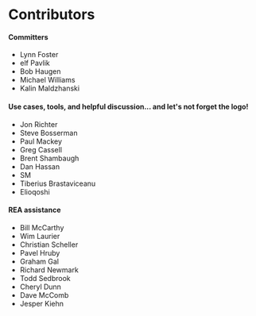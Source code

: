 # Contributors

#### Committers

* Lynn Foster
* elf Pavlik
* Bob Haugen
* Michael Williams
* Kalin Maldzhanski

#### Use cases, tools, and helpful discussion... and let's not forget the logo!

* Jon Richter
* Steve Bosserman
* Paul Mackey
* Greg Cassell
* Brent Shambaugh
* Dan Hassan
* SM
* Tiberius Brastaviceanu
* Elioqoshi

#### REA assistance

* Bill McCarthy
* Wim Laurier
* Christian Scheller
* Pavel Hruby
* Graham Gal
* Richard Newmark
* Todd Sedbrook
* Cheryl Dunn
* Dave McComb
* Jesper Kiehn
